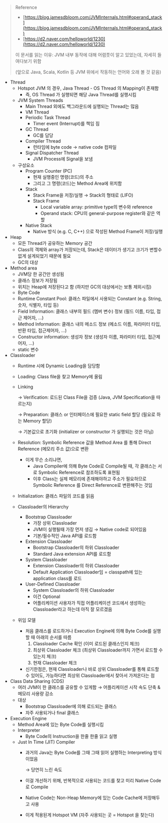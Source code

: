 > Reference
> - [https://blog.jamesdbloom.com/JVMInternals.html#operand_stack](https://blog.jamesdbloom.com/JVMInternals.html#operand_stack)
> - [https://d2.naver.com/helloworld/1230](https://d2.naver.com/helloworld/1230)
> 
> 이 문서를 읽는 이유: JVM 내부 동작에 대해 어렴풋이 알고 있었는데, 자세히 들여다보기 위함
> 
> (앞으로 Java, Scala, Kotlin 등 JVM 위에서 작동하는 언어와 오래 볼 것 같음)
> 
- Thread
    - Hotspot JVM 의 경우, Java Thread - OS Thread 의 Mapping이 존재함
        - 즉, OS Thread 가 실행되면 해당 Java Thread를 실행시킴
    - JVM System Threads
        - Main Thread 외에도 백그라운드에 실행되는 Thread는 많음
        - VM Thread
        - Periodic Task Thread
            - Timer event (Interrupt)를 책임 짐
        - GC Thread
            - GC를 담당
        - Compiler Thread
            - 런타임에 byte code → native code 컴파일
        - Signal Dispatcher Thread
            - JVM Process에 Signal을 보냄
    - 구성요소
        - Program Counter (PC)
            - 현재 실행중인 명령(코드)의 주소
            - 그리고 그 명령(코드)는 Method Area에 위치함
        - Stack
            - Stack Frame을 저장/실행 → Stack의 형태로 (LIFO)
            - Stack Frame
                - Local variable array: primitive type의 변수와 reference
                - Operand stack: CPU의 general-purpose register와 같은 역할
        - Native Stack
            - Native 방식 (e.g. C, C++) 으로 작성된 Method Frame이 저장/실행
- Heap
    - 모든 Thread가 공유하는 Memory 공간
    - Class의 객체와 array가 저장되는데, Stack은 데이터가 생기고 크기가 변할수 없게 설게되었기 때문에 필요
    - GC의 대상
- Method area
    - JVM당 한 공간만 생성됨
    - 클래스 정보가 저장됨
    - 위치는 Heap에 저장된다고 함 (하지만 GC의 대상에서는 보통 제외시킴)
    - Byte Code
    - Runtime Constant Pool: 클래스 파일에서 사용되는 Constant (e.g. String, 숫자, 식별자, 타입 등)
    - Field Information: 클래스 내부의 필드 (멤버 변수) 정보 (필드 이름, 타입, 접근 제어자, …)
    - Method Information: 클래스 내의 메소드 정보 (메소드 이름, 파라미터 타입, 반환 타입, 접근제어자, …)
    - Constructor information: 생성자 정보 (생성자 이름, 파라미터 타입, 접근제어자, …)
    - static 변수
- Classloader
    - Runtime 시에 Dynamic Loading을 담당함
    - Loading: Class file을 찾고 Memory에 올림
    - Linking
        
        → Verification: 로드된 Class File을 검증 (Java, JVM Specification을 따르는지)
        
        → Preparation: 클래스 or 인터페이스에 필요한 static field 할당 (필요로 하는 Memory 할당)
        
        → 기본값으로 초기화 (initializer or constructor 가 실행되는 것은 아님)
        
    - Resolution: Symbolic Reference 값을 Method Area 를 통해 Direct Reference (메모리 주소 값)으로 변환
        - 이게 무슨 소리냐면,
            - Java Compiler에 의해 Byte Code로 Compile될 때, 각 클래스는 서로 Symbolic Reference로 참조하도록 표현됨
            - 이후 Class는 실제 메모리에 존재해야하고 주소가 필요하므로 Symbolic Reference 를 Direct Reference로 변환해주는 것임
    - Initialization: 클래스 파일의 코드를 읽음
    - Classloader의 Hierarchy
        - Bootstrap Classloader
            - 가장 상위 Classloader
            - JVM이 실행될때 가장 먼저 생김 → Native code로 되어있음
            - 기본/필수적인 Java API를 로드함
        - Extension Classloader
            - Bootstrap Classloader의 하위 Classloader
            - Standard Java extension API를 로드함
        - System Classloader
            - Extension Classloader의 하위 Classloader
            - Default Application Classloader임 = classpath에 있는 application class를 로드
        - User-Defined Classloader
            - System Classloader의 하위 Classloader
            - 이건 Optional
            - 어플리케이션 사용자가 직접 어플리케이션 코드에서 생성하는 Classloader라고 하는데 아직 잘 모르겠음
    - 위임 모델
        - 처음 클래스를 로드하거나 Execution Engine에 의해 Byte Code를 실행할 때 아래의 순서를 따름
            1. Classloader Cache 확인 (이미 로드된 클래스인지 체크)
            2. 최상위 Classloader 체크 (최상위 Classloader까지 가면서 로드할 수 있는지 체크)
            3. 현재 Classloader 체크
        - 신기한점은, 현재 Classloader나 바로 상위 Classloader를 통해 로드할 수 있어도, 가능하다면 최상위 Classloader에서 찾아서 가져온다는 점
- Class Data Sharing (CDS)
    - 여러 JVM이 한 클래스를 공유할 수 있게함 → 어플리케이션 시작 속도 단축 & 메모리 사용량 감소
    - 대상
        - Bootstrap Classloader에 의해 로드되는 클래스
        - 자주 사용되거나 final 클래스
- Execution Engine
    - Method Area에 있는 Byte Code를 실행시킴
    - Interpreter
        - Byte Code의 Instruction을 한줄 한줄 읽고 실행
    - Just In Time (JIT) Compiler
        - 과거의 Java는 Byte Code를 그때 그때 읽어 실행하는 Interpreting 방식이었음
            
            → 당연히 느린 속도
            
        - 이걸 개선하기 위해, 반복적으로 사용되는 코드를 찾고 미리 Native Code로 Compile
        - Native Code는 Non-Heap Memory에 있는 Code Cache에 저장해두고 사용
        - 이게 적용된게 Hotspot VM (자주 사용되는 곳 = Hotspot 을 찾는다)